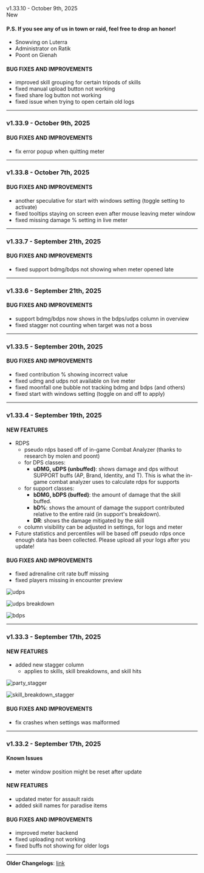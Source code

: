 <div class="rounded-md flex space-x-2 items-center">
  <div class="text-lg font-semibold text-white">
    v1.33.10 - October 9th, 2025
  </div>
  <div class="bg-accent-500 px-2 font-medium rounded-md text-white">
    New
  </div>
</div>

#### P.S. If you see any of us in town or raid, feel free to drop an honor!

- Snowving on Luterra
- Administrator on Ratik
- Poont on Gienah

#### BUG FIXES AND IMPROVEMENTS

- improved skill grouping for certain tripods of skills
- fixed manual upload button not working
- fixed share log button not working
- fixed issue when trying to open certain old logs

---

### v1.33.9 - October 9th, 2025

#### BUG FIXES AND IMPROVEMENTS

- fix error popup when quitting meter

---

### v1.33.8 - October 7th, 2025

#### BUG FIXES AND IMPROVEMENTS

- another speculative for start with windows setting (toggle setting to activate)
- fixed tooltips staying on screen even after mouse leaving meter window
- fixed missing damage % setting in live meter

---

### v1.33.7 - September 21th, 2025

#### BUG FIXES AND IMPROVEMENTS

- fixed support bdmg/bdps not showing when meter opened late

---

### v1.33.6 - September 21th, 2025

#### BUG FIXES AND IMPROVEMENTS

- support bdmg/bdps now shows in the bdps/udps column in overview
- fixed stagger not counting when target was not a boss

---

### v1.33.5 - September 20th, 2025

#### BUG FIXES AND IMPROVEMENTS

- fixed contribution % showing incorrect value
- fixed udmg and udps not available on live meter
- fixed moonfall one bubble not tracking bdmg and bdps (and others)
- fixed start with windows setting (toggle on and off to apply)

---

### v1.33.4 - September 19th, 2025

#### NEW FEATURES

- RDPS
  - pseudo rdps based off of in-game Combat Analyzer (thanks to research by molen and poont)
  - for DPS classes:
    - **uDMG, uDPS (unbuffed)**: shows damage and dps without SUPPORT buffs (AP, Brand, Identity, and T). This is what the in-game combat analyzer uses to calculate rdps for supports
  - for support classes:
    - **bDMG, bDPS (buffed)**: the amount of damage that the skill buffed.
    - **bD%**: shows the amount of damage the support contributed relative to the entire raid (in support's breakdown).
    - **DR**: shows the damage mitigated by the skill
  - column visibility can be adjusted in settings, for logs and meter
- Future statistics and percentiles will be based off pseudo rdps once enough data has been collected. Please upload all your logs after you update!

#### BUG FIXES AND IMPROVEMENTS

- fixed adrenaline crit rate buff missing
- fixed players missing in encounter preview

![udps](https://i.imgur.com/PpP8PlK.png)

![udps breakdown](https://i.imgur.com/bdlweJ5.png)

![bdps](https://i.imgur.com/IT2R9yl.png)

---

### v1.33.3 - September 17th, 2025

#### NEW FEATURES

- added new stagger column
  - applies to skills, skill breakdowns, and skill hits

![party_stagger](https://i.imgur.com/JOEoZdI.png)

![skill_breakdown_stagger](https://i.imgur.com/UG7Zt8H.png)

#### BUG FIXES AND IMPROVEMENTS

- fix crashes when settings was malformed

---

### v1.33.2 - September 17th, 2025

#### Known Issues

- meter window position might be reset after update

#### NEW FEATURES

- updated meter for assault raids
- added skill names for paradise items

#### BUG FIXES AND IMPROVEMENTS

- improved meter backend
- fixed uploading not working
- fixed buffs not showing for older logs

---

**Older Changelogs**: [link](https://github.com/snoww/loa-logs/releases/tag/v1.32.5)
